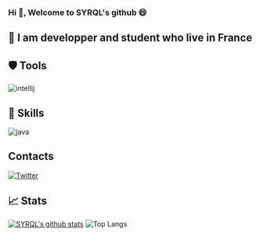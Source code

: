 ### Hi 👋, Welcome to SYRQL's github 😄

## 💬 I am developper and student who live in France

## 🛡️ Tools

![intellij](https://user-images.githubusercontent.com/41534598/108599316-bf7c2080-7390-11eb-8d7d-2a95f97a2fda.png)

## 📡 Skills

![java](https://user-images.githubusercontent.com/41534598/108599307-ad01e700-7390-11eb-9792-d798b1a02f38.png)

## Contacts

[![Twitter](https://user-images.githubusercontent.com/41534598/108599716-1b47a900-7393-11eb-9c27-7bbaf7acea17.png)](https://twitter.com/syrql1)

## 📈 Stats
[![SYRQL's github stats](https://github-readme-stats.vercel.app/api?username=Syrql&theme=blue-green)](https://github.com/Syrql) ![Top Langs](https://github-readme-stats.vercel.app/api/top-langs/?username=SYRQL&layout=compact&theme=blue-green)

<!--
**Syrql/SYRQL** is a ✨ _special_ ✨ repository because its `README.md` (this file) appears on your GitHub profile.

Here are some ideas to get you started:

- 🔭 I’m currently working on ...
- 🌱 I’m currently learning ...
- 👯 I’m looking to collaborate on ...
- 🤔 I’m looking for help with ...
- 💬 Ask me about ...
- 📫 How to reach me: ...
- 😄 Pronouns: ...
- ⚡ Fun fact: ...
-->
 
